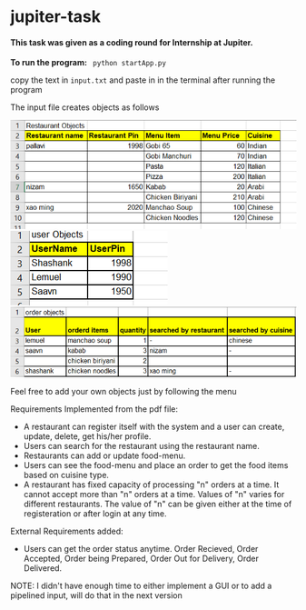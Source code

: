 # jupiter-task

#### This task was given as a coding round for Internship at Jupiter.

<b> To run the program: </b>
<code> python startApp.py </code>


copy the text in <code>input.txt</code> and paste in in the terminal after running the program

The input file creates objects as follows


![alt text](https://github.com/shnkreddy98/jupiter-task/blob/main/images/restaurant.png)
![alt text](https://github.com/shnkreddy98/jupiter-task/blob/main/images/user.png)
![alt text](https://github.com/shnkreddy98/jupiter-task/blob/main/images/order.png)

Feel free to add your own objects just by following the menu

Requirements Implemented from the pdf file:
- A restaurant can register itself with the system and a user can create, update, delete, get his/her profile.
- Users can search for the restaurant using the restaurant name.
- Restaurants can add or update food-menu.
- Users can see the food-menu and place an order to get the food items based on cuisine type.
- A restaurant has fixed capacity of processing "n"  orders at a time. It cannot accept more than "n" orders at a time. Values of "n" varies for different restaurants. The value of "n" can be given either at the time of registeration or after login at any time.

External Requirements added:
- Users can get the order status anytime. Order Recieved, Order Accepted, Order being Prepared, Order Out for Delivery, Order Delivered.

NOTE: I didn't have enough time to either implement a GUI or to add a pipelined input, will do that in the next version
